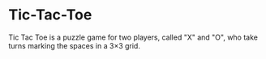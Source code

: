 # Tic-Tac-Toe
Tic Tac Toe is a puzzle game for two players, called "X" and "O", who take turns marking the spaces in a 3×3 grid.
